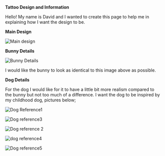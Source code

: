 **Tattoo Design and Information**


Hello! My name is David and I wanted to create this page to help me in explaining how I want the design to be.


**Main Design**

![Main design](https://github.com/user-attachments/assets/17b330d5-2a51-4a1d-b8cd-e33cd9f59639)


**Bunny Details**

![Bunny Details](https://github.com/user-attachments/assets/77ec9fa3-d3e9-4bf7-8dc4-2a87e251df63)

I would like the bunny to look as identical to this image above as possible.

**Dog Details**

For the dog I would like for it to have a little bit more realism compared to the bunny but not too much of a difference. I want the dog to be inspired by my childhood dog, pictures below;

![Dog Reference1](https://github.com/user-attachments/assets/fee7b744-7c79-421a-9f54-7079ae0918ff)

![Dog reference3](https://github.com/user-attachments/assets/90d37a7f-bca1-4de0-9e02-aaed00d0fb6d)

![Dog reference 2](https://github.com/user-attachments/assets/7aac1fc2-c8d9-41e4-9423-f16588be4a23)

![dog reference4](https://github.com/user-attachments/assets/a28516cd-a563-4287-811e-c2213d115c6c)

![Dog reference5](https://github.com/user-attachments/assets/7f52a5e2-8f0d-4eed-8e09-88ef0c4a590a)
